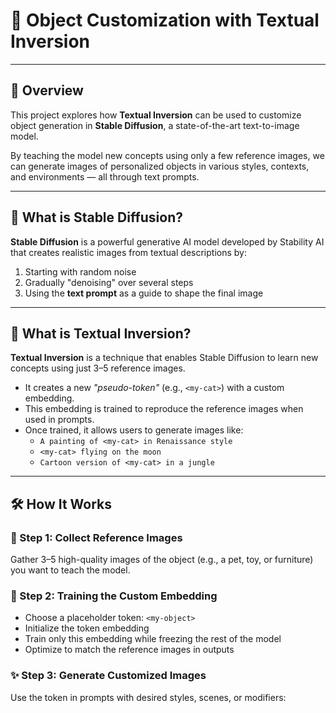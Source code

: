 # 🎨 Object Customization with Textual Inversion

---

## 🚀 Overview

This project explores how **Textual Inversion** can be used to customize object generation in **Stable Diffusion**, a state-of-the-art text-to-image model.

By teaching the model new concepts using only a few reference images, we can generate images of personalized objects in various styles, contexts, and environments — all through text prompts.

---

## 🧠 What is Stable Diffusion?

**Stable Diffusion** is a powerful generative AI model developed by Stability AI that creates realistic images from textual descriptions by:

1. Starting with random noise
2. Gradually "denoising" over several steps
3. Using the **text prompt** as a guide to shape the final image

---

## 🧩 What is Textual Inversion?

**Textual Inversion** is a technique that enables Stable Diffusion to learn new concepts using just 3–5 reference images.

- It creates a new *"pseudo-token"* (e.g., `<my-cat>`) with a custom embedding.
- This embedding is trained to reproduce the reference images when used in prompts.
- Once trained, it allows users to generate images like:
  - `A painting of <my-cat> in Renaissance style`
  - `<my-cat> flying on the moon`
  - `Cartoon version of <my-cat> in a jungle`

---

## 🛠️ How It Works

### 📸 Step 1: Collect Reference Images
Gather 3–5 high-quality images of the object (e.g., a pet, toy, or furniture) you want to teach the model.

### 🧪 Step 2: Training the Custom Embedding
- Choose a placeholder token: `<my-object>`
- Initialize the token embedding
- Train only this embedding while freezing the rest of the model
- Optimize to match the reference images in outputs

### ✨ Step 3: Generate Customized Images
Use the token in prompts with desired styles, scenes, or modifiers:
